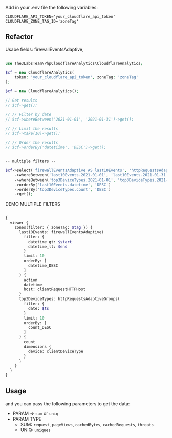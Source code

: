 
Add in your .env file the following variables:

```dotenv
CLOUDFLARE_API_TOKEN='your_cloudflare_api_token'
CLOUDFLARE_ZONE_TAG_ID='zoneTag'
```

## Refactor

Usabe fields: firewallEventsAdaptive, 

```php

use The3LabsTeam\PhpCloudflareAnalytics\CloudflareAnalytics;

$cf = new CloudflareAnalytics(
    token: 'your_cloudflare_api_token', zoneTag: 'zoneTag'
);

$cf = new CloudflareAnalytics();

// Get results
// $cf->get();

// // Filter by date
// $cf->whereBetween('2021-01-01', '2021-01-31')->get();

// // Limit the results
// $cf->take(10)->get();

// // Order the results
// $cf->orderBy('datetiime', 'DESC')->get();


-- multiple filters --

$cf->select('firewallEventsAdaptive AS last10Events', 'httpRequestsAdaptiveGroups AS top3DeviceTypes')
    ->whereBetween('last10Events.2021-01-01', 'last10Events.2021-01-31')
    ->whereBetween('top3DeviceTypes.2021-01-01', 'top3DeviceTypes.2021-01-31')
    ->orderBy('last10Events.datetime', 'DESC')
    ->orderBy('top3DeviceTypes.count', 'DESC')
    ->get();

```


DEMO MULTIPLE FILTERS

```graphql

{
  viewer {
    zones(filter: { zoneTag: $tag }) {
      last10Events: firewallEventsAdaptive(
        filter: {
          datetime_gt: $start
          datetime_lt: $end
        }
        limit: 10
        orderBy: [
          datetime_DESC
        ]
      ) {
        action
        datetime
        host: clientRequestHTTPHost
      }
      top3DeviceTypes: httpRequestsAdaptiveGroups(
        filter: {
          date: $ts
        }
        limit: 10
        orderBy: [
          count_DESC
        ]
      ) {
        count
        dimensions {
          device: clientDeviceType
        }
      }
    }
  }
}

```


## Usage





and you can pass the following parameters to get the data:

- PARAM => `sum` or `uniq`
- PARAM TYPE
    - SUM: `request`, `pageViews`, `cachedBytes`, `cachedRequests`, `threats`
    - UNIQ: `uniques`
